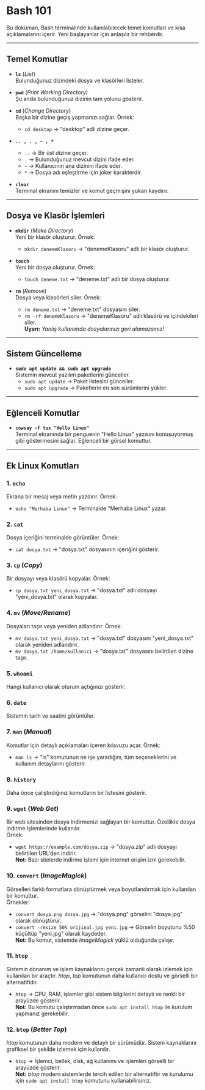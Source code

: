 # Bash 101

Bu doküman, Bash terminalinde kullanılabilecek temel komutları ve kısa açıklamalarını içerir. Yeni başlayanlar için anlaşılır bir rehberdir.

---

## Temel Komutlar

- **`ls`** (*List*)  
  Bulunduğunuz dizindeki dosya ve klasörleri listeler.

- **`pwd`** (*Print Working Directory*)  
  Şu anda bulunduğunuz dizinin tam yolunu gösterir.

- **`cd`** (*Change Directory*)  
  Başka bir dizine geçiş yapmanızı sağlar. Örnek:  
  - `cd desktop` → "desktop" adlı dizine geçer.

- **`.. , . , ~ , *`**  
  - `..` → Bir üst dizine geçer.  
  - `.` → Bulunduğunuz mevcut dizini ifade eder.  
  - `~` → Kullanıcının ana dizinini ifade eder.  
  - `*` → Dosya adı eşleştirme için joker karakterdir.

- **`clear`**  
  Terminal ekranını temizler ve komut geçmişini yukarı kaydırır.

---

## Dosya ve Klasör İşlemleri

- **`mkdir`** (*Make Directory*)  
  Yeni bir klasör oluşturur. Örnek:  
  - `mkdir denemeKlasoru` → "denemeKlasoru" adlı bir klasör oluşturur.

- **`touch`**  
  Yeni bir dosya oluşturur. Örnek:  
  - `touch deneme.txt` → "deneme.txt" adlı bir dosya oluşturur.

- **`rm`** (*Remove*)  
  Dosya veya klasörleri siler. Örnek:  
  - `rm deneme.txt` → "deneme.txt" dosyasını siler.  
  - `rm -rf denemeKlasoru` → "denemeKlasoru" adlı klasörü ve içindekileri siler.  
  **Uyarı:** *Yanlış kullanımda dosyalarınızı geri alamazsınız!*

---

## Sistem Güncelleme

- **`sudo apt update && sudo apt upgrade`**  
  Sistemin mevcut yazılım paketlerini günceller.  
  - `sudo apt update` → Paket listesini günceller.  
  - `sudo apt upgrade` → Paketlerin en son sürümlerini yükler.  

---

## Eğlenceli Komutlar

- **`cowsay -f tux "Hello Linux"`**  
  Terminal ekranında bir penguenin "Hello Linux" yazısını konuşuyormuş gibi göstermesini sağlar. Eğlenceli bir görsel komuttur.

---

## Ek Linux Komutları

### 1. **`echo`**  
Ekrana bir mesaj veya metin yazdırır. Örnek:  
- `echo "Merhaba Linux"` → Terminalde "Merhaba Linux" yazar.

### 2. **`cat`**  
Dosya içeriğini terminalde görüntüler. Örnek:  
- `cat dosya.txt` → "dosya.txt" dosyasının içeriğini gösterir.

### 3. **`cp`** (*Copy*)  
Bir dosyayı veya klasörü kopyalar. Örnek:  
- `cp dosya.txt yeni_dosya.txt` → "dosya.txt" adlı dosyayı "yeni_dosya.txt" olarak kopyalar.

### 4. **`mv`** (*Move/Rename*)  
Dosyaları taşır veya yeniden adlandırır. Örnek:  
- `mv dosya.txt yeni_dosya.txt` → "dosya.txt" dosyasını "yeni_dosya.txt" olarak yeniden adlandırır.  
- `mv dosya.txt /home/kullanici` → "dosya.txt" dosyasını belirtilen dizine taşır.

### 5. **`whoami`**  
Hangi kullanıcı olarak oturum açtığınızı gösterir.

### 6. **`date`**  
Sistemin tarih ve saatini görüntüler.

### 7. **`man`** (*Manual*)  
Komutlar için detaylı açıklamaları içeren kılavuzu açar. Örnek:  
- `man ls` → "ls" komutunun ne işe yaradığını, tüm seçeneklerini ve kullanım detaylarını gösterir.

### 8. **`history`**  
Daha önce çalıştırdığınız komutların bir listesini gösterir.

### 9\. **`wget`** (_Web Get_)

Bir web sitesinden dosya indirmenizi sağlayan bir komuttur. Özellikle dosya indirme işlemlerinde kullanılır.  
Örnek:

-   `wget https://example.com/dosya.zip` → "dosya.zip" adlı dosyayı belirtilen URL'den indirir.  
    **Not:** Bazı sitelerde indirme işlemi için internet erişim izni gerekebilir.

### 10\. **`convert`** (_ImageMagick_)

Görselleri farklı formatlara dönüştürmek veya boyutlandırmak için kullanılan bir komuttur.  
Örnekler:

-   `convert dosya.png dosya.jpg` → "dosya.png" görselini "dosya.jpg" olarak dönüştürür.
-   `convert -resize 50% orijinal.jpg yeni.jpg` → Görselin boyutunu %50 küçültüp "yeni.jpg" olarak kaydeder.  
    **Not:** Bu komut, sistemde _ImageMagick_ yüklü olduğunda çalışır.

### 11\. **`htop`**

Sistemin donanım ve işlem kaynaklarını gerçek zamanlı olarak izlemek için kullanılan bir araçtır. _htop_, _top_ komutunun daha kullanıcı dostu ve görselli bir alternatifidir.

-   `htop` → CPU, RAM, işlemler gibi sistem bilgilerini detaylı ve renkli bir arayüzde gösterir.  
    **Not:** Bu komutu çalıştırmadan önce `sudo apt install htop` ile kurulum yapmanız gerekebilir.

### 12\. **`btop`** (_Better Top_)

_htop_ komutunun daha modern ve detaylı bir sürümüdür. Sistem kaynaklarını grafiksel bir şekilde izlemek için kullanılır.

-   `btop` → İşlemci, bellek, disk, ağ kullanımı ve işlemleri görselli bir arayüzde gösterir.  
    **Not:** _btop_ modern sistemlerde tercih edilen bir alternatiftir ve kurulumu için `sudo apt install btop` komutunu kullanabilirsiniz.

